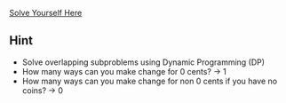 [Solve Yourself Here](https://www.hackerrank.com/challenges/coin-change/problem?isFullScreen=true)

## Hint
- Solve overlapping subproblems using Dynamic Programming (DP)
- How many ways can you make change for 0 cents? -> 1
- How many ways can you make change for non 0 cents if you have no coins? -> 0
